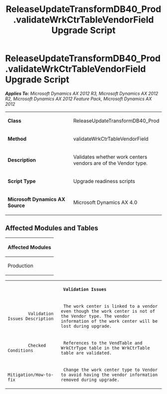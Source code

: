 ﻿---
title: ReleaseUpdateTransformDB40_Prod.validateWrkCtrTableVendorField Upgrade Script
TOCTitle: ReleaseUpdateTransformDB40_Prod.validateWrkCtrTableVendorField Upgrade Script
ms:assetid: 2650cef1-bcaf-7535-d7f5-08f245fbf790
ms:mtpsurl: https://msdn.microsoft.com/en-us/library/JJ685044(v=AX.60)
ms:contentKeyID: 49707244
ms.date: 05/18/2015
mtps_version: v=AX.60
---

# ReleaseUpdateTransformDB40\_Prod.validateWrkCtrTableVendorField Upgrade Script 


_**Applies To:** Microsoft Dynamics AX 2012 R3, Microsoft Dynamics AX 2012 R2, Microsoft Dynamics AX 2012 Feature Pack, Microsoft Dynamics AX 2012_

<table>
<colgroup>
<col style="width: 50%" />
<col style="width: 50%" />
</colgroup>
<tbody>
<tr class="odd">
<td><p><strong>Class</strong></p></td>
<td><p>ReleaseUpdateTransformDB40_Prod</p></td>
</tr>
<tr class="even">
<td><p><strong>Method</strong></p></td>
<td><p>validateWrkCtrTableVendorField</p></td>
</tr>
<tr class="odd">
<td><p><strong>Description</strong></p></td>
<td><p>Validates whether work centers vendors are of the Vendor type.</p></td>
</tr>
<tr class="even">
<td><p><strong>Script Type</strong></p></td>
<td><p>Upgrade readiness scripts</p></td>
</tr>
<tr class="odd">
<td><p><strong>Microsoft Dynamics AX Source</strong></p></td>
<td><p>Microsoft Dynamics AX 4.0</p></td>
</tr>
</tbody>
</table>


## Affected Modules and Tables

<table>
<colgroup>
<col style="width: 100%" />
</colgroup>
<thead>
<tr class="header">
<th><p>Affected Modules</p></th>
</tr>
</thead>
<tbody>
<tr class="odd">
<td><p>Production</p></td>
</tr>
</tbody>
</table>


<table xmlns="http://www.w3.org/1999/xhtml">
              <tr><th colspan="2">
		
   <p>
   
	 Validation Issues
  </p>
  </th></tr>
              <tr><td>
		
   <p>
   
	 
            Validation Issues Description
          
  </p>
  </td><td>
		
   <p>
   
	 The work center is linked to a vendor even though the work center is not of the Vendor type. The vendor information of the work center will be lost during upgrade.
  </p>
  </td></tr>
              <tr><td>
		
   <p>
   
	 
            Checked Conditions
          
  </p>
  </td><td>
		
   <p>
   
	 References to the VendTable and WrkCtrType table in the WrkCtrTable table are validated.
  </p>
  </td></tr>
              <tr><td>
		
   <p>
   
	 
            Mitigation/How-to-fix
          
  </p>
  </td><td>
		
   <p>
   
	 Change the work center type to Vendor to avoid having the vendor information removed during upgrade.
  </p>
  </td></tr>
            </table>

  


